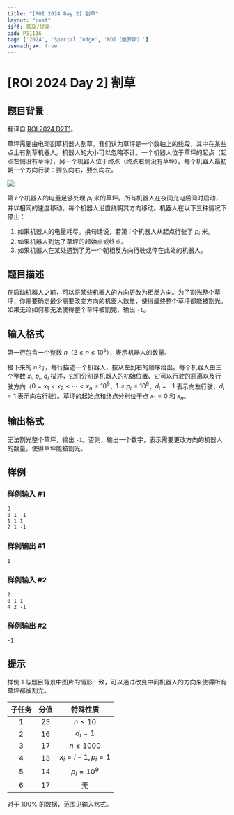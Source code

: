 ```yaml
---
title: "[ROI 2024 Day 2] 割草"
layout: "post"
diff: 普及/提高-
pid: P11116
tag: ['2024', 'Special Judge', 'ROI（俄罗斯）']
usemathjax: true
---
```


# [ROI 2024 Day 2] 割草
## 题目背景

翻译自 [ROI 2024 D2T1](https://neerc.ifmo.ru/school/archive/2023-2024/ru-olymp-roi-2024-day2.pdf)。

草坪需要由电动割草机器人割草。我们认为草坪是一个数轴上的线段，其中在某些点上有割草机器人。机器人的大小可以忽略不计。一个机器人位于草坪的起点（起点左侧没有草坪），另一个机器人位于终点（终点右侧没有草坪）。每个机器人最初朝一个方向行驶：要么向右，要么向左。

![](https://cdn.luogu.com.cn/upload/image_hosting/bkcc3h4z.png)

第 $i$ 个机器人的电量足够处理 $p_i$ 米的草坪。所有机器人在夜间充电后同时启动，并以相同的速度移动。每个机器人沿直线朝其方向移动。机器人在以下三种情况下停止：
1. 如果机器人的电量耗尽。换句话说，若第 $i$ 个机器人从起点行驶了 $p_i$ 米。
2. 如果机器人到达了草坪的起始点或终点。
3. 如果机器人在某处遇到了另一个朝相反方向行驶或停在此处的机器人。
## 题目描述

在启动机器人之前，可以将某些机器人的方向更改为相反方向。为了割光整个草坪，你需要确定最少需要改变方向的机器人数量，使得最终整个草坪都能被割光。如果无论如何都无法使得整个草坪被割完，输出 `-1`。
## 输入格式

第一行包含一个整数 $n$（$2 \leq n \leq 10^5$），表示机器人的数量。  

接下来的 $n$ 行，每行描述一个机器人，按从左到右的顺序给出。每个机器人由三个整数 $x_i$, $p_i$, $d_i$ 描述，它们分别是机器人的初始位置、它可以行驶的距离以及行驶方向（$0 = x_1 < x_2 < \cdots < x_n \leq 10^9$，$1 \leq p_i \leq 10^9$，$d_i = -1$ 表示向左行驶，$d_i = 1$ 表示向右行驶）。草坪的起始点和终点分别位于点 $x_1 = 0$ 和 $x_n$。
## 输出格式

无法割光整个草坪，输出 `-1`。否则，输出一个数字，表示需要更改方向的机器人的数量，使得草坪能被割光。
## 样例

### 样例输入 #1
```
3
0 1 -1
1 1 1
2 1 -1
```
### 样例输出 #1
```
1
```
### 样例输入 #2
```
2
0 1 1
4 2 -1
```
### 样例输出 #2
```
-1
```
## 提示

样例 $1$ 与题目背景中图片的情形一致，可以通过改变中间机器人的方向来使得所有草坪都被割完。

| 子任务 | 分值 | 特殊性质 |
| :----------: | :----------: | :----------: |
| $1$ | $23$ | $n\le10$ |
| $2$ | $16$ | $d_i=1$ |
| $3$ | $17$ | $n\le1000$ |
| $4$ | $13$ | $x_i=i-1,p_i=1$ |
| $5$ | $14$ | $p_i=10^9$ |
| $6$ | $17$ | 无 |

对于 $100\%$ 的数据，范围见输入格式。

